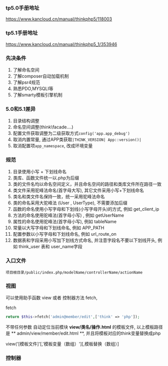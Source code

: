 ### tp5.0手册地址 
https://www.kancloud.cn/manual/thinkphp5/118003

### tp5.1手册地址
https://www.kancloud.cn/manual/thinkphp5_1/353946

### 先决条件
1. 了解命名空间
2. 了解composer自动加载机制
3. 了解psr4规范
4. 熟悉PDO,MYSQLI等
5. 了解smarty模板引擎机制

### 5.0和5.1差异
1. 目录结构调整
2. 命名空间调整(think\facade\....)
3. 配置文件获取调整为二级获取方式`config('app.app_debug')`
4. 取消内置常量, 通过APP类获取`|THINK_VERSION| App::version()|`
5. 取消配置项`app_namespace`, 改成环境变量


### 规范
1. 目录使用小写 + 下划线命名
2. 类库、函数文件统一以.php为后缀
3. 类的文件名均以命名空间定义，并且命名空间的路径和类库文件所在路径一致
4. 类文件采用驼峰法命名(首字母大写), 其它文件采用小写+下划线命名
5. 类名和类文件名保持一致，统一采用驼峰法命名
6. 类的命名采用大驼峰法 (User , UserType), 不需要添加后缀
7. 函数的命名使用小写字母和下划线(小写字母开头)的方式, 例如 get_client_ip
8. 方法的命名使用驼峰法(首字母小写) , 例如 getUserName
9. 属性的命名使用驼峰法(首字母小写), 例如 tableName
10. 常量以大写字母和下划线命名, 例如 APP_PATH
11. 配置参数以小写字母和下划线命名, 例如 url_route_on
12. 数据表和字段采用小写加下划线方式命名, 并注意字段名不要以下划线开头, 例如 think_user 表和 user_name字段



### 入口文件
```
项目根目录/public/index.php/modelName/controllerName/actionName
```

### 视图
可以使用助手函数 view 或者 控制器方法 fetch,


fetch
```php
return $this->fetch('admin@member/edit',['think' => 'php']);
```
不带任何参数 自动定位当前模块 **view/类名/操作.html** 的模板文件, 以上模板路径是 ** admin/view/member/edit.html **, 并且将模板对应的think变量替换成php

view('[模板文件]'[,'模板变量（数组）'][,模板替换（数组）]

### 控制器
